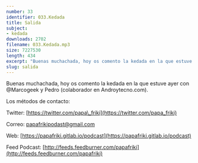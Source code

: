 ```yaml
---
number: 33
identifier: 033.Kedada
title: Salida
subject:
- kedada
downloads: 2702
filename: 033.Kedada.mp3
size: 7227530
length: 434
excerpt: "Buenas muchachada, hoy os comento la kedada en la que estuve ayer con @Marcogeek y Pedro (colaborador en Androytecno.com).  \n\nLos métodos de contacto:\n\nTwitter: [https://twitter.com/papa\\_friki](https://twitter.com/papa_friki)\n\nCorreo: [papafrikipodast@gmail.com](https://archive.org/details/papafrikipodast@gmail.com)\n\nWeb: [https://papafriki.gitlab.io/podcast](https://papafriki.gitlab.io/podcast)\n\nFeed Podcast: [http://feeds.feedburner.com/papafriki](http://feeds.feedburner.com/papafriki)"
slug: salida
---
```

Buenas muchachada, hoy os comento la kedada en la que estuve ayer con @Marcogeek y Pedro (colaborador en Androytecno.com).

Los métodos de contacto:

Twitter: [https://twitter.com/papa\_friki](https://twitter.com/papa_friki)

Correo: [papafrikipodast@gmail.com](https://archive.org/details/papafrikipodast@gmail.com)

Web: [https://papafriki.gitlab.io/podcast](https://papafriki.gitlab.io/podcast)

Feed Podcast: [http://feeds.feedburner.com/papafriki](http://feeds.feedburner.com/papafriki)